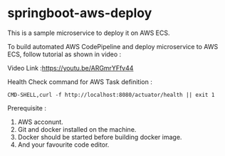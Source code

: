 # springboot-aws-deploy

This is a sample microservice to deploy it on AWS ECS.

To build automated AWS CodePipeline and deploy microservice to AWS ECS, follow tutorial as shown in video :

Video Link :https://youtu.be/ARGmrYFfv44

Health Check command for AWS Task definition : 
```
CMD-SHELL,curl -f http://localhost:8080/actuator/health || exit 1
```


Prerequisite :
1. AWS acconunt.
2. Git and docker installed on the machine.
3. Docker should be started before building docker image.
4. And your favourite code editor.

